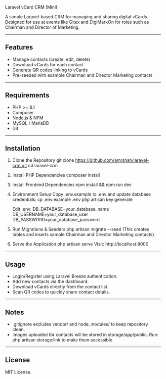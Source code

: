 Laravel vCard CRM (Mini)

A simple Laravel-based CRM for managing and sharing digital vCards.
Designed for use at events like Gitex and DigiMarkOn for roles such as Chairman and Director of Marketing.

--------------------------------------------------
Features
--------------------------------------------------
- Manage contacts (create, edit, delete)
- Download vCards for each contact
- Generate QR codes linking to vCards
- Pre-seeded with example Chairman and Director Marketing contacts

--------------------------------------------------
Requirements
--------------------------------------------------
- PHP >= 8.1
- Composer
- Node.js & NPM
- MySQL / MariaDB
- Git

--------------------------------------------------
Installation
--------------------------------------------------
1) Clone the Repository
   git clone https://github.com/amrshah/laravel-crm.git
   cd laravel-crm

2) Install PHP Dependencies
   composer install

3) Install Frontend Dependencies
   npm install && npm run dev

4) Environment Setup
   Copy .env.example to .env and update database credentials:
     cp .env.example .env
     php artisan key:generate

   Edit .env:
     DB_DATABASE=your_database_name
     DB_USERNAME=your_database_user
     DB_PASSWORD=your_database_password

5) Run Migrations & Seeders
   php artisan migrate --seed
   (This creates tables and inserts sample Chairman and Director Marketing contacts)

6) Serve the Application
   php artisan serve
   Visit: http://localhost:8000

--------------------------------------------------
Usage
--------------------------------------------------
- Login/Register using Laravel Breeze authentication.
- Add new contacts via the dashboard.
- Download vCards directly from the contact list.
- Scan QR codes to quickly share contact details.

--------------------------------------------------
Notes
--------------------------------------------------
- .gitignore excludes vendor/ and node_modules/ to keep repository clean.
- Images uploaded for contacts will be stored in storage/app/public.
  Run:
     php artisan storage:link
  to make them accessible.

--------------------------------------------------
License
--------------------------------------------------
MIT License.
